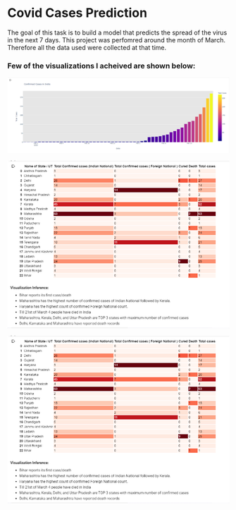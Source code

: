 # Covid Cases Prediction
 The goal of this task is to build a model that predicts the spread of the virus in the next 7 days. This project was perfomred around the month of March. Therefore all the data used were collected at that time.

### Few of the visualizations I acheived are shown below:
![Output 1](images/Confirmed%20cases%20in%20India.PNG)

![Output 2](/images/Number%20of%20cases.PNG)


![Output 2](/images/Number%20of%20cases.PNG)
